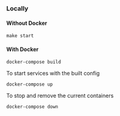 ### Locally

#### Without Docker

```
make start
```

#### With Docker

```
docker-compose build
```

To start services with the built config

```
docker-compose up
```

To stop and remove the current containers

```
docker-compose down
```
